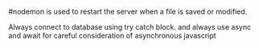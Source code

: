 #nodemon is used to restart the server when a file is saved or modified.

Always connect to database using try catch block. and always use async and await for careful consideration of asynchronous javascript